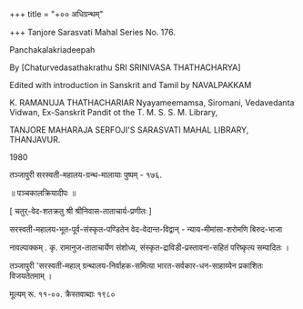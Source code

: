 +++
title = "+०० अधिग्रन्थम्"

+++
Tanjore Sarasvati Mahal Series No. 176. 

Panchakalakriadeepah 

By 
[Chaturvedasathakrathu 
SRI SRINIVASA THATHACHARYA] 

Edited with introduction in Sanskrit and Tamil
by
NAVALPAKKAM

K. RAMANUJA THATHACHARIAR
Nyayameemamsa, Siromani,
Vedavedanta Vidwan,
Ex-Sanskrit Pandit ot the T. M. S. S. M. Library,

TANJORE MAHARAJA SERFOJI'S 
SARASVATI MAHAL LIBRARY, THANJAVUR.

1980

 
तञ्जापुरी सरस्वती-महालय-ग्रन्थ-मालायाः पुष्पम् - १७६. 

॥ पञ्चकालक्रियादीपः ॥ 

[ चतुर्-वेद-शतक्रतु श्री श्रीनिवास-ताताचार्य-प्रणीतः ] 

सरस्वती-महालय-भूत-पूर्व-संस्कृत-पण्डितेन वेद-वेदान्त-विद्वान् - न्याय-मीमांसा-शरोमणि बिरुद-भाजा 

नावल्पाक्कम् . कृ. रामानुज-ताताचार्येण 
संशोध्य, संस्कृत-द्राविडी-प्रस्तावना-सहितं परिष्कृत्य सम्पादितः । 

तञ्जापुरी 'सरस्वती-महाल् ग्रन्थालय-निर्वाहक-समित्या भारत-सर्वकार-धन-साहाय्येन प्रकाशितः विजयतेतमाम् । 

मूल्यम् रू. ११-००. 
क्रैस्तवाब्दाः १९८० 